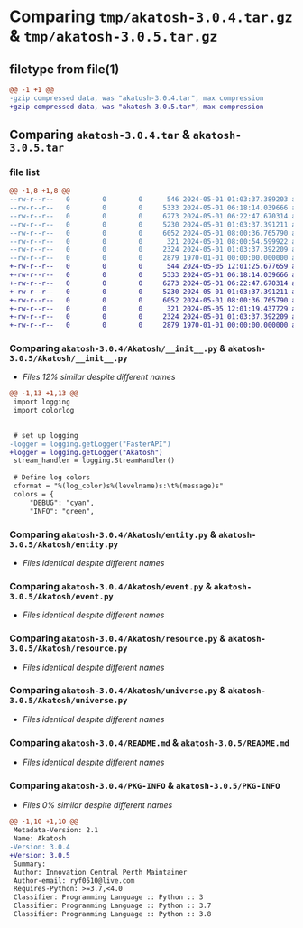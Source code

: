 # Comparing `tmp/akatosh-3.0.4.tar.gz` & `tmp/akatosh-3.0.5.tar.gz`

## filetype from file(1)

```diff
@@ -1 +1 @@
-gzip compressed data, was "akatosh-3.0.4.tar", max compression
+gzip compressed data, was "akatosh-3.0.5.tar", max compression
```

## Comparing `akatosh-3.0.4.tar` & `akatosh-3.0.5.tar`

### file list

```diff
@@ -1,8 +1,8 @@
--rw-r--r--   0        0        0      546 2024-05-01 01:03:37.389203 akatosh-3.0.4/Akatosh/__init__.py
--rw-r--r--   0        0        0     5333 2024-05-01 06:18:14.039666 akatosh-3.0.4/Akatosh/entity.py
--rw-r--r--   0        0        0     6273 2024-05-01 06:22:47.670314 akatosh-3.0.4/Akatosh/event.py
--rw-r--r--   0        0        0     5230 2024-05-01 01:03:37.391211 akatosh-3.0.4/Akatosh/resource.py
--rw-r--r--   0        0        0     6052 2024-05-01 08:00:36.765790 akatosh-3.0.4/Akatosh/universe.py
--rw-r--r--   0        0        0      321 2024-05-01 08:00:54.599922 akatosh-3.0.4/pyproject.toml
--rw-r--r--   0        0        0     2324 2024-05-01 01:03:37.392209 akatosh-3.0.4/README.md
--rw-r--r--   0        0        0     2879 1970-01-01 00:00:00.000000 akatosh-3.0.4/PKG-INFO
+-rw-r--r--   0        0        0      544 2024-05-05 12:01:25.677659 akatosh-3.0.5/Akatosh/__init__.py
+-rw-r--r--   0        0        0     5333 2024-05-01 06:18:14.039666 akatosh-3.0.5/Akatosh/entity.py
+-rw-r--r--   0        0        0     6273 2024-05-01 06:22:47.670314 akatosh-3.0.5/Akatosh/event.py
+-rw-r--r--   0        0        0     5230 2024-05-01 01:03:37.391211 akatosh-3.0.5/Akatosh/resource.py
+-rw-r--r--   0        0        0     6052 2024-05-01 08:00:36.765790 akatosh-3.0.5/Akatosh/universe.py
+-rw-r--r--   0        0        0      321 2024-05-05 12:01:19.437729 akatosh-3.0.5/pyproject.toml
+-rw-r--r--   0        0        0     2324 2024-05-01 01:03:37.392209 akatosh-3.0.5/README.md
+-rw-r--r--   0        0        0     2879 1970-01-01 00:00:00.000000 akatosh-3.0.5/PKG-INFO
```

### Comparing `akatosh-3.0.4/Akatosh/__init__.py` & `akatosh-3.0.5/Akatosh/__init__.py`

 * *Files 12% similar despite different names*

```diff
@@ -1,13 +1,13 @@
 import logging
 import colorlog
 
     
 # set up logging
-logger = logging.getLogger("FasterAPI")
+logger = logging.getLogger("Akatosh")
 stream_handler = logging.StreamHandler()
 
 # Define log colors
 cformat = "%(log_color)s%(levelname)s:\t%(message)s"
 colors = {
     "DEBUG": "cyan",
     "INFO": "green",
```

### Comparing `akatosh-3.0.4/Akatosh/entity.py` & `akatosh-3.0.5/Akatosh/entity.py`

 * *Files identical despite different names*

### Comparing `akatosh-3.0.4/Akatosh/event.py` & `akatosh-3.0.5/Akatosh/event.py`

 * *Files identical despite different names*

### Comparing `akatosh-3.0.4/Akatosh/resource.py` & `akatosh-3.0.5/Akatosh/resource.py`

 * *Files identical despite different names*

### Comparing `akatosh-3.0.4/Akatosh/universe.py` & `akatosh-3.0.5/Akatosh/universe.py`

 * *Files identical despite different names*

### Comparing `akatosh-3.0.4/README.md` & `akatosh-3.0.5/README.md`

 * *Files identical despite different names*

### Comparing `akatosh-3.0.4/PKG-INFO` & `akatosh-3.0.5/PKG-INFO`

 * *Files 0% similar despite different names*

```diff
@@ -1,10 +1,10 @@
 Metadata-Version: 2.1
 Name: Akatosh
-Version: 3.0.4
+Version: 3.0.5
 Summary: 
 Author: Innovation Central Perth Maintainer
 Author-email: ryf0510@live.com
 Requires-Python: >=3.7,<4.0
 Classifier: Programming Language :: Python :: 3
 Classifier: Programming Language :: Python :: 3.7
 Classifier: Programming Language :: Python :: 3.8
```

